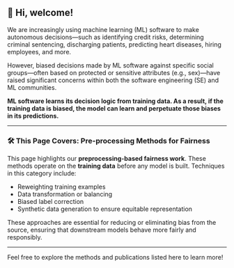 ## 👋 Hi, welcome!

We are increasingly using machine learning (ML) software to make autonomous decisions—such as identifying credit risks, determining criminal sentencing, discharging patients, predicting heart diseases, hiring employees, and more. 

However, biased decisions made by ML software against specific social groups—often based on protected or sensitive attributes (e.g., sex)—have raised significant concerns within both the software engineering (SE) and ML communities.

**ML software learns its decision logic from training data. As a result, if the training data is biased, the model can learn and perpetuate those biases in its predictions.**

---

### 🛠️ This Page Covers: Pre-processing Methods for Fairness

This page highlights our **preprocessing-based fairness work**. These methods operate on the **training data** before any model is built. Techniques in this category include:

- Reweighting training examples  
- Data transformation or balancing  
- Biased label correction  
- Synthetic data generation to ensure equitable representation  

These approaches are essential for reducing or eliminating bias from the source, ensuring that downstream models behave more fairly and responsibly.

---

Feel free to explore the methods and publications listed here to learn more!










